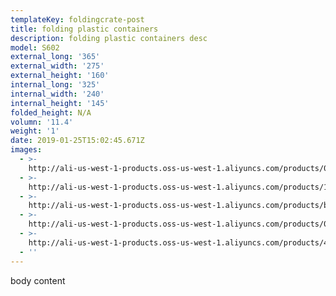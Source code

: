 ```yaml
---
templateKey: foldingcrate-post
title: folding plastic containers
description: folding plastic containers desc
model: S602
external_long: '365'
external_width: '275'
external_height: '160'
internal_long: '325'
internal_width: '240'
internal_height: '145'
folded_height: N/A
volumn: '11.4'
weight: '1'
date: 2019-01-25T15:02:45.671Z
images:
  - >-
    http://ali-us-west-1-products.oss-us-west-1.aliyuncs.com/products/01057b36caa14b62a0890b90925eba71.jpg
  - >-
    http://ali-us-west-1-products.oss-us-west-1.aliyuncs.com/products/1d92fc489141474698e019a571772ffc.jpg
  - >-
    http://ali-us-west-1-products.oss-us-west-1.aliyuncs.com/products/b8d8ac5e6a004de4a2a0907488eb414b.jpg
  - >-
    http://ali-us-west-1-products.oss-us-west-1.aliyuncs.com/products/084670964b87434f8ad3b48684cf22cd.jpg
  - >-
    http://ali-us-west-1-products.oss-us-west-1.aliyuncs.com/products/40a6f2d7fdc941efb6cfdc59b1b84250.jpg
  - ''
---
```

body content

